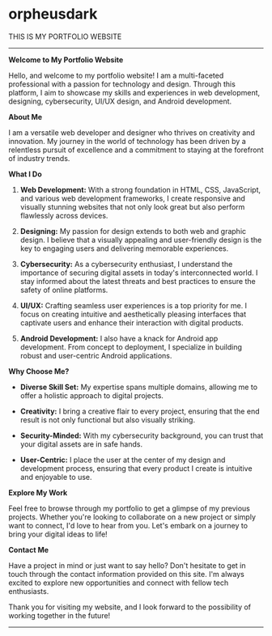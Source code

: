 # orpheusdark
THIS IS MY PORTFOLIO WEBSITE

---

**Welcome to My Portfolio Website**

Hello, and welcome to my portfolio website! I am a multi-faceted professional with a passion for technology and design. Through this platform, I aim to showcase my skills and experiences in web development, designing, cybersecurity, UI/UX design, and Android development. 

**About Me**

I am a versatile web developer and designer who thrives on creativity and innovation. My journey in the world of technology has been driven by a relentless pursuit of excellence and a commitment to staying at the forefront of industry trends.

**What I Do**

1. **Web Development:** With a strong foundation in HTML, CSS, JavaScript, and various web development frameworks, I create responsive and visually stunning websites that not only look great but also perform flawlessly across devices.

2. **Designing:** My passion for design extends to both web and graphic design. I believe that a visually appealing and user-friendly design is the key to engaging users and delivering memorable experiences.

3. **Cybersecurity:** As a cybersecurity enthusiast, I understand the importance of securing digital assets in today's interconnected world. I stay informed about the latest threats and best practices to ensure the safety of online platforms.

4. **UI/UX:** Crafting seamless user experiences is a top priority for me. I focus on creating intuitive and aesthetically pleasing interfaces that captivate users and enhance their interaction with digital products.

5. **Android Development:** I also have a knack for Android app development. From concept to deployment, I specialize in building robust and user-centric Android applications.

**Why Choose Me?**

- **Diverse Skill Set:** My expertise spans multiple domains, allowing me to offer a holistic approach to digital projects.

- **Creativity:** I bring a creative flair to every project, ensuring that the end result is not only functional but also visually striking.

- **Security-Minded:** With my cybersecurity background, you can trust that your digital assets are in safe hands.

- **User-Centric:** I place the user at the center of my design and development process, ensuring that every product I create is intuitive and enjoyable to use.

**Explore My Work**

Feel free to browse through my portfolio to get a glimpse of my previous projects. Whether you're looking to collaborate on a new project or simply want to connect, I'd love to hear from you. Let's embark on a journey to bring your digital ideas to life!

**Contact Me**

Have a project in mind or just want to say hello? Don't hesitate to get in touch through the contact information provided on this site. I'm always excited to explore new opportunities and connect with fellow tech enthusiasts.

Thank you for visiting my website, and I look forward to the possibility of working together in the future!

---

